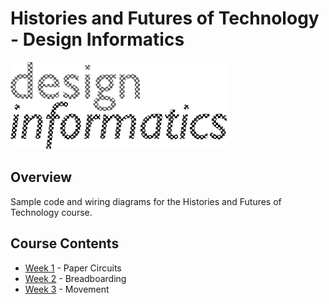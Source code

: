 # Histories and Futures of Technology - Design Informatics

![](images/di_logo.png)

## Overview

Sample code and wiring diagrams for the Histories and Futures of Technology course.

## Course Contents

- [Week 1](/examples/week-1/) - Paper Circuits
- [Week 2](/examples/week-2/) - Breadboarding
- [Week 3](/examples/week-3/) - Movement